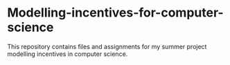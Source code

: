 # Modelling-incentives-for-computer-science
This repository contains files and assignments for my summer project modelling incentives in computer science.
